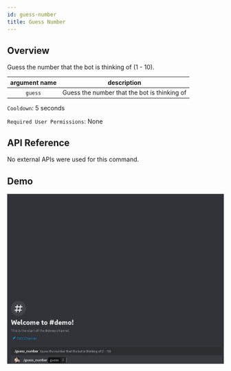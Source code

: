 ```yaml
---
id: guess-number
title: Guess Number
---
```


## Overview

Guess the number that the bot is thinking of (1 - 10).

| argument name |                 description                  |
| :-----------: | :------------------------------------------: |
|    `guess`    | Guess the number that the bot is thinking of |

`Cooldown`: 5 seconds

`Required User Permissions`: None

## API Reference

No external APIs were used for this command.

## Demo

![Guess Number Command Demo GIF](../../../public/minigames/guess-number.gif)
